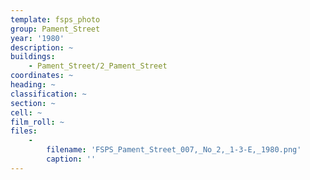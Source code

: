 ```yaml
---
template: fsps_photo
group: Pament_Street
year: '1980'
description: ~
buildings:
    - Pament_Street/2_Pament_Street
coordinates: ~
heading: ~
classification: ~
section: ~
cell: ~
film_roll: ~
files:
    -
        filename: 'FSPS_Pament_Street_007,_No_2,_1-3-E,_1980.png'
        caption: ''
---
```

